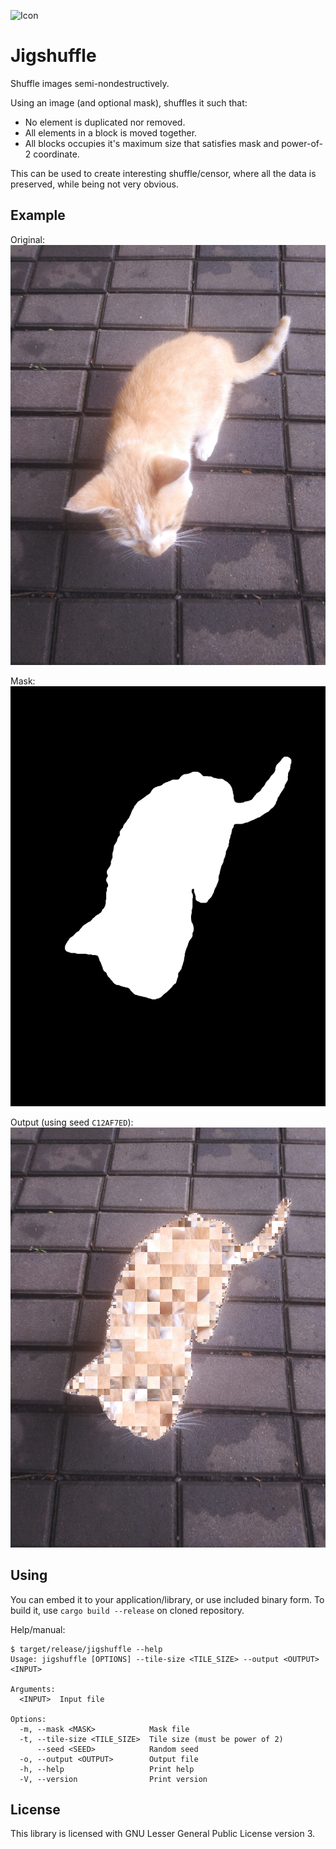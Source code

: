 ![Icon](images/icon,svg)

# Jigshuffle

Shuffle images semi-nondestructively.

Using an image (and optional mask), shuffles it such that:
* No element is duplicated nor removed.
* All elements in a block is moved together.
* All blocks occupies it's maximum size that satisfies mask
  and power-of-2 coordinate.

This can be used to create interesting shuffle/censor, where
all the data is preserved, while being not very obvious.

## Example

Original:
![Source Image](images/image_orig.png)

Mask:
![Mask Image](images/image_mask.png)

Output (using seed `C12AF7ED`):
![Output Image](images/image_out.png)

## Using

You can embed it to your application/library, or use included binary form.
To build it, use `cargo build --release` on cloned repository.

Help/manual:
```
$ target/release/jigshuffle --help
Usage: jigshuffle [OPTIONS] --tile-size <TILE_SIZE> --output <OUTPUT> <INPUT>

Arguments:
  <INPUT>  Input file

Options:
  -m, --mask <MASK>            Mask file
  -t, --tile-size <TILE_SIZE>  Tile size (must be power of 2)
      --seed <SEED>            Random seed
  -o, --output <OUTPUT>        Output file
  -h, --help                   Print help
  -V, --version                Print version
```

## License

This library is licensed with GNU Lesser General Public License version 3.

